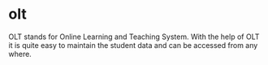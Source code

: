 # olt

OLT stands for Online Learning and Teaching System.
With the help of OLT it is quite easy to maintain the student data and can be accessed from any where.
